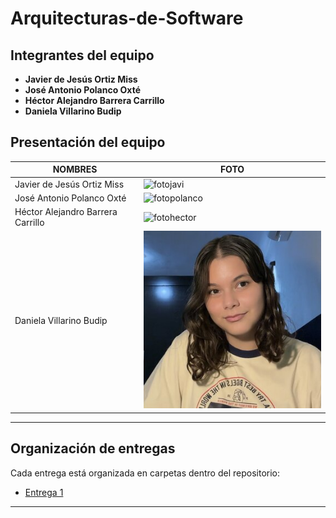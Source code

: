 # Arquitecturas-de-Software

## Integrantes del equipo
- **Javier de Jesús Ortiz Miss**  
- **José Antonio Polanco Oxté**  
- **Héctor Alejandro Barrera Carrillo**  
- **Daniela Villarino Budip**  

## Presentación del equipo

| NOMBRES | FOTO |
|---------|------|
| Javier de Jesús Ortiz Miss | ![fotojavi](urlfoto) |
| José Antonio Polanco Oxté | ![fotopolanco](urlfoto)  |
| Héctor Alejandro Barrera Carrillo | ![fotohector](urlfoto) |
| Daniela Villarino Budip | ![Foto de Daniela Villarino](./assets/img/profile_pictures/villarinoDaniela.jpg) |

---

## Organización de entregas
Cada entrega está organizada en carpetas dentro del repositorio:

- [Entrega 1](./Entregas/Entrega1/)

---

